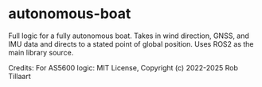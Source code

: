 # autonomous-boat
Full logic for a fully autonomous boat. Takes in wind direction, GNSS, and IMU data and directs to a stated point of global position. Uses ROS2 as the main library source.

Credits:
For AS5600 logic: MIT License, Copyright (c) 2022-2025 Rob Tillaart
